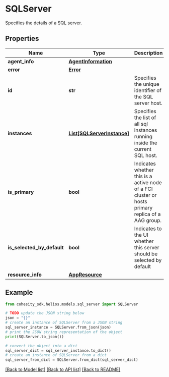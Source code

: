 # SQLServer

Specifies the details of a SQL server.

## Properties

Name | Type | Description | Notes
------------ | ------------- | ------------- | -------------
**agent_info** | [**AgentInformation**](AgentInformation.md) |  | [optional] 
**error** | [**Error**](Error.md) |  | [optional] 
**id** | **str** | Specifies the unique identifier of the SQL server host. | [optional] 
**instances** | [**List[SQLServerInstance]**](SQLServerInstance.md) | Specifies the list of all sql instances running inside the current SQL host. | [optional] 
**is_primary** | **bool** | Indicates whether this is a active node of a FCI cluster or hosts primary replica of a AAG group. | [optional] 
**is_selected_by_default** | **bool** | Indicates to the UI whether this server should be selected by default | [optional] 
**resource_info** | [**AppResource**](AppResource.md) |  | [optional] 

## Example

```python
from cohesity_sdk.helios.models.sql_server import SQLServer

# TODO update the JSON string below
json = "{}"
# create an instance of SQLServer from a JSON string
sql_server_instance = SQLServer.from_json(json)
# print the JSON string representation of the object
print(SQLServer.to_json())

# convert the object into a dict
sql_server_dict = sql_server_instance.to_dict()
# create an instance of SQLServer from a dict
sql_server_from_dict = SQLServer.from_dict(sql_server_dict)
```
[[Back to Model list]](../README.md#documentation-for-models) [[Back to API list]](../README.md#documentation-for-api-endpoints) [[Back to README]](../README.md)


